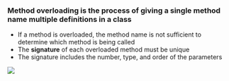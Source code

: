 ### Method overloading is the process of giving a single method name multiple definitions in a class
- If a method is overloaded, the method name is not sufficient to determine which method is being called
- The **signature** of each overloaded method must be unique
- The signature includes the number, type, and order of the parameters

![](https://tva1.sinaimg.cn/large/0081Kckwly1glfoi1n8msj30p00dm78k.jpg)
